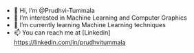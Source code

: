 - 👋 Hi, I’m @Prudhvi-Tummala
- 👀 I’m interested in Machine Learning and Computer Graphics
- 🌱 I’m currently learning Machine Learning techniques 
- 📫 You can reach me at [Linkedin] <https://linkedin.com/in/prudhvitummala>

<!---
Prudhvi-Tummala/Prudhvi-Tummala is a ✨ special ✨ repository because its `README.md` (this file) appears on your GitHub profile.
You can click the Preview link to take a look at your changes.
--->
